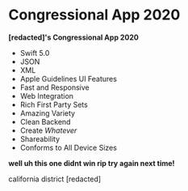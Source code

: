# Congressional App 2020

**[redacted]'s Congressional App 2020**

- Swift 5.0
- JSON
- XML
- Apple Guidelines UI Features
- Fast and Responsive
- Web Integration
- Rich First Party Sets
- Amazing Variety
- Clean Backend
- Create *Whatever*
- Shareability
- Conforms to All Device Sizes

**well uh this one didnt win rip try again next time!**

california district [redacted]
